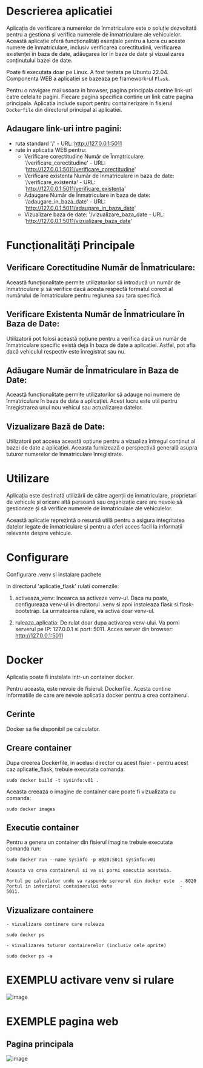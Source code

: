 # Descrierea aplicatiei
Aplicația de verificare a numerelor de înmatriculare este o soluție dezvoltată pentru a gestiona și verifica numerele de înmatriculare ale vehiculelor. Această aplicație oferă funcționalități esențiale 
pentru a lucra cu aceste numere de înmatriculare, inclusiv verificarea corectitudinii, verificarea existenței în baza de date, adăugarea lor în baza de date și vizualizarea conținutului bazei de date.

Poate fi executata doar pe Linux. A fost testata pe Ubuntu 22.04.
Componenta WEB a aplicatiei se bazeaza pe framework-ul `Flask`.

Pentru o navigare mai usoara in browser, pagina principala contine link-uri catre celelalte pagini.
Fiecare pagina specifica contine un link catre pagina principala.
Aplicatia include suport pentru containerizare in fisierul `Dockerfile` din directorul principal al aplicatiei.

## Adaugare link-uri intre pagini:<br>
* ruta standard '/' - URL: http://127.0.0.1:5011
* rute in aplicatia WEB pentru:
  * Verificare corectitudine Număr de Înmatriculare: '/verificare_corectitudine' - URL: 'http://127.0.0.1:5011/verificare_corectitudine'
  * Verificare existenta Număr de Înmatriculare in baza de date: '/verificare_existenta' - URL: 'http://127.0.0.1:5011/verificare_existenta'
  * Adaugare Număr de Înmatriculare in baza de date: '/adaugare_in_baza_date' - URL: 'http://127.0.0.1:5011/adaugare_in_baza_date'
  * Vizualizare baza de date: '/vizualizare_baza_date - URL: 'http://127.0.0.1:5011/vizualizare_baza_date'


# Funcționalități Principale

## Verificare Corectitudine Număr de Înmatriculare:

Această funcționalitate permite utilizatorilor să introducă un număr de înmatriculare și să verifice dacă acesta respectă formatul corect al numărului de înmatriculare pentru regiunea sau țara specifică.
## Verificare Existenta Număr de Înmatriculare în Baza de Date:

Utilizatorii pot folosi această opțiune pentru a verifica dacă un număr de înmatriculare specific există deja în baza de date a aplicației. Astfel, pot afla dacă vehiculul respectiv este înregistrat sau nu.
## Adăugare Număr de Înmatriculare în Baza de Date:

Această funcționalitate permite utilizatorilor să adauge noi numere de înmatriculare în baza de date a aplicației. Acest lucru este util pentru înregistrarea unui nou vehicul sau actualizarea datelor.
## Vizualizare Bază de Date:

Utilizatorii pot accesa această opțiune pentru a vizualiza întregul conținut al bazei de date a aplicației. Aceasta furnizează o perspectivă generală asupra tuturor numerelor de înmatriculare înregistrate.
# Utilizare
Aplicația este destinată utilizării de către agenții de înmatriculare, proprietari de vehicule și oricare altă persoană sau organizație care are nevoie să gestioneze și să verifice numerele de înmatriculare ale vehiculelor.

Această aplicație reprezintă o resursă utilă pentru a asigura integritatea datelor legate de înmatriculare și pentru a oferi acces facil la informații relevante despre vehicule.


# Configurare

Configurare .venv si instalare pachete

In directorul 'aplicatie_flask' rulati comenzile:

1) activeaza_venv: Incearca sa activeze venv-ul. 
                   Daca nu poate, configureaza venv-ul in directorul .venv si apoi instaleaza flask si flask-bootstrap.
                   La urmatoarea rulare, va activa doar venv-ul.
                
2) ruleaza_aplicatia: De rulat doar dupa activarea venv-ului. 
                      Va porni serverul pe IP: 127.0.0.1 si port: 5011.
                      Acces server din browser: http://127.0.0.1:5011

# Docker
Aplicatia poate fi instalata intr-un container docker.

Pentru aceasta, este nevoie de fisierul: Dockerfile.
Acesta contine informatiile de care are nevoie aplicatia docker pentru a crea containerul.

## Cerinte
Docker sa fie disponibil pe calculator.

## Creare container
Dupa creerea Dockerfile, in acelasi director cu acest fisier - pentru acest caz
aplicatie_flask, trebuie executata comanda:

    sudo docker build -t sysinfo:v01 .

Aceasta creeaza o imagine de container care poate fi vizualizata cu comanda:
    
    sudo docker images
## Executie container
Pentru a genera un container din fisierul imagine trebuie executata comanda run:

    sudo docker run --name sysinfo -p 8020:5011 sysinfo:v01 
    
    Aceasta va crea containerul si va si porni executia acestuia.
    
    Portul pe calculator unde va raspunde serverul din docker este  - 8020
    Portul in interiorul containerului este                         - 5011.

## Vizualizare containere


    - vizualizare continere care ruleaza

    sudo docker ps

    - vizualizarea tuturor containerelor (inclusiv cele oprite)

    sudo docker ps -a

# EXEMPLU activare venv si rulare

![image](https://github.com/popastefania77/portfolio/assets/137763813/fda5edbf-d5b0-42d9-a37d-f5e3c7251e92)

# EXEMPLE pagina web 
## Pagina principala

![image](https://github.com/popastefania77/portfolio/assets/137763813/93fce915-a399-446a-9646-f6fdd1c52d90)

